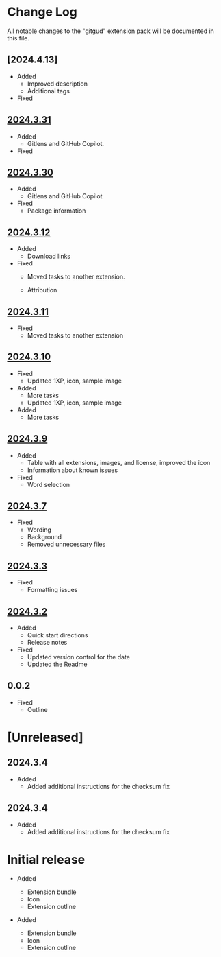 # Change Log
All notable changes to the "gitgud" extension pack will be documented in this file.

## [2024.4.13]
- Added
    - Improved description
    - Additional tags
- Fixed

## [2024.3.31](https://marketplace.visualstudio.com/_apis/public/gallery/publishers/LonnieSJones/vsextensions/gitgud/2024.3.31/vspackage)
- Added
    - Gitlens and GitHub Copilot.
- Fixed


## [2024.3.30](https://marketplace.visualstudio.com/_apis/public/gallery/publishers/LonnieSJones/vsextensions/gitgud/2024.3.30/vspackage)
- Added
    - Gitlens and GitHub Copilot
- Fixed
    - Package information

## [2024.3.12](https://marketplace.visualstudio.com/_apis/public/gallery/publishers/LonnieSJones/vsextensions/gitgud/2024.3.12/vspackage)
- Added
    - Download links
- Fixed
    - Moved tasks to another extension. 

    - Attribution

## [2024.3.11](https://marketplace.visualstudio.com/_apis/public/gallery/publishers/LonnieSJones/vsextensions/gitgud/2024.3.11/vspackage)
- Fixed
    - Moved tasks to another extension

## [2024.3.10](https://marketplace.visualstudio.com/_apis/public/gallery/publishers/LonnieSJones/vsextensions/gitgud/2024.3.10/vspackage)
- Fixed
    - Updated 1XP, icon, sample image
- Added
    - More tasks
    - Updated 1XP, icon, sample image
- Added
    - More tasks

## [2024.3.9](https://marketplace.visualstudio.com/_apis/public/gallery/publishers/LonnieSJones/vsextensions/gitgud/2024.3.9/vspackage)
- Added
    - Table with all extensions, images, and license, improved the icon
    - Information about known issues
- Fixed
    - Word selection

## [2024.3.7](https://marketplace.visualstudio.com/_apis/public/gallery/publishers/LonnieSJones/vsextensions/gitgud/2024.3.7/vspackage)
- Fixed
    - Wording
    - Background
    - Removed unnecessary files

## [2024.3.3](https://marketplace.visualstudio.com/_apis/public/gallery/publishers/LonnieSJones/vsextensions/gitgud/2024.3.3/vspackage)
- Fixed
    - Formatting issues

## [2024.3.2](https://marketplace.visualstudio.com/_apis/public/gallery/publishers/LonnieSJones/vsextensions/gitgud/2024.3.2/vspackage)
- Added
    - Quick start directions
    - Release notes
- Fixed
    - Updated version control for the date
    - Updated the Readme

## 0.0.2
- Fixed
    - Outline

# [Unreleased]
## 2024.3.4
- Added
    - Added additional instructions for the checksum fix
## 2024.3.4
- Added
    - Added additional instructions for the checksum fix

# Initial release
- Added
    - Extension bundle
    - Icon
    - Extension outline

- Added
    - Extension bundle
    - Icon
    - Extension outline
